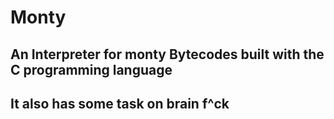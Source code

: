 # Monty

## An Interpreter for monty Bytecodes built with the C programming language

## It also has some task on brain f^ck

